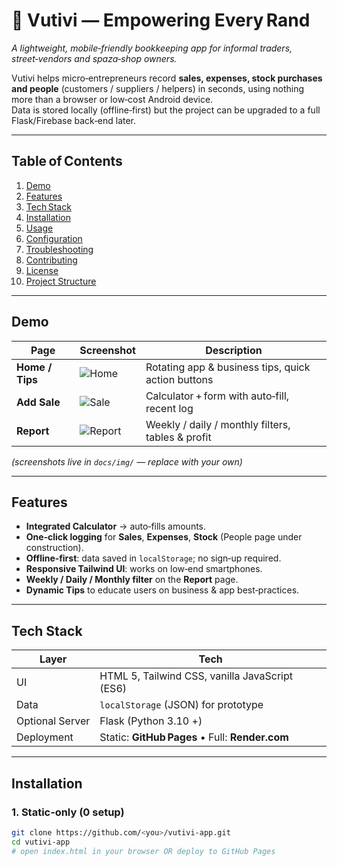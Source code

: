 # 🌿 Vutivi — Empowering Every Rand
*A lightweight, mobile‑friendly bookkeeping app for informal traders, street‑vendors and spaza‑shop owners.*

Vutivi helps micro‑entrepreneurs record **sales, expenses, stock purchases and people** (customers / suppliers / helpers) in seconds, using nothing more than a browser or low‑cost Android device.  
Data is stored locally (offline‑first) but the project can be upgraded to a full Flask/Firebase back‑end later.

---

## Table of Contents
1. [Demo](#demo)  
2. [Features](#features)  
3. [Tech Stack](#tech-stack)  
4. [Installation](#installation)  
5. [Usage](#usage)  
6. [Configuration](#configuration)  
7. [Troubleshooting](#troubleshooting)  
8. [Contributing](#contributing)  
9. [License](#license)  
10. [Project Structure](#project-structure)

---

## Demo
| Page | Screenshot | Description |
|------|------------|-------------|
| **Home / Tips** | ![Home](docs/img/home.png) | Rotating app & business tips, quick action buttons |
| **Add Sale** | ![Sale](docs/img/sale.png) | Calculator + form with auto‑fill, recent log |
| **Report** | ![Report](docs/img/report.png) | Weekly / daily / monthly filters, tables & profit |

*(screenshots live in `docs/img/` — replace with your own)*

---

## Features
- **Integrated Calculator** → auto‑fills amounts.
- **One‑click logging** for **Sales**, **Expenses**, **Stock** (People page under construction).
- **Offline‑first**: data saved in `localStorage`; no sign‑up required.
- **Responsive Tailwind UI**: works on low‑end smartphones.
- **Weekly / Daily / Monthly filter** on the **Report** page.
- **Dynamic Tips** to educate users on business & app best‑practices.

---

## Tech Stack
| Layer | Tech |
|-------|------|
| UI    | HTML 5, Tailwind CSS, vanilla JavaScript (ES6) |
| Data  | `localStorage` (JSON) for prototype |
| Optional Server | Flask (Python 3.10 +)  |
| Deployment | Static: **GitHub Pages** • Full: **Render.com** |

---

## Installation

### 1. Static‑only (0 setup)
```bash
git clone https://github.com/<you>/vutivi-app.git
cd vutivi-app
# open index.html in your browser OR deploy to GitHub Pages

